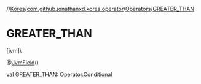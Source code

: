 //[Kores](../../../index.md)/[com.github.jonathanxd.kores.operator](../index.md)/[Operators](index.md)/[GREATER_THAN](-g-r-e-a-t-e-r_-t-h-a-n.md)

# GREATER_THAN

[jvm]\

@[JvmField](https://kotlinlang.org/api/latest/jvm/stdlib/kotlin.jvm/-jvm-field/index.html)()

val [GREATER_THAN](-g-r-e-a-t-e-r_-t-h-a-n.md): [Operator.Conditional](../-operator/-conditional/index.md)
